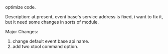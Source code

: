 optimize code.

Description:
at present, event base's service address is fixed, i want to
fix it, but it need some changes in sorts of module.

Major Changes:
1. change default event base api name.
2. add two xtool command option.